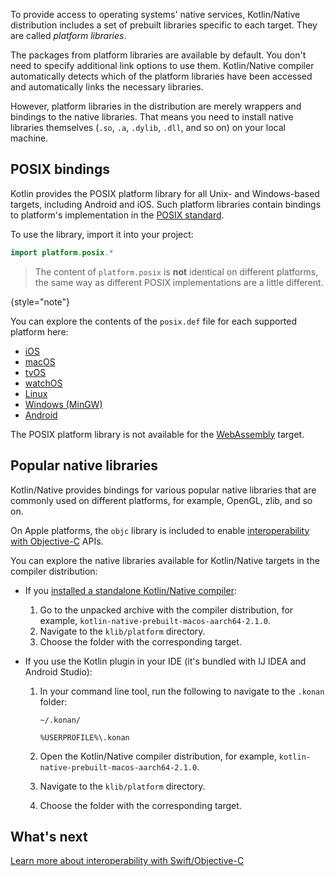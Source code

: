 [//]: # (title: Platform libraries)

To provide access to operating systems' native services, Kotlin/Native distribution includes a set of prebuilt
libraries specific to each target. They are called _platform libraries_.

The packages from platform libraries are available by default. You don't need to specify additional link options to use
them. Kotlin/Native compiler automatically detects which of the platform libraries have been accessed and automatically
links the necessary libraries.

However, platform libraries in the distribution are merely wrappers and bindings to the native libraries. That means you
need to install native libraries themselves (`.so`, `.a`, `.dylib`, `.dll`, and so on) on your local machine.

## POSIX bindings

Kotlin provides the POSIX platform library for all Unix- and Windows-based targets, including Android and iOS.
Such platform libraries contain bindings to platform's implementation in the [POSIX standard](https://en.wikipedia.org/wiki/POSIX).

To use the library, import it into your project:

```kotlin
import platform.posix.*
```

> The content of `platform.posix` is **not** identical on different platforms, the same way as different POSIX
> implementations are a little different.
>
{style="note"}

You can explore the contents of the `posix.def` file for each supported platform here:

* [iOS](https://github.com/JetBrains/kotlin/tree/master/kotlin-native/platformLibs/src/platform/ios/posix.def)
* [macOS](https://github.com/JetBrains/kotlin/tree/master/kotlin-native/platformLibs/src/platform/osx/posix.def)
* [tvOS](https://github.com/JetBrains/kotlin/tree/master/kotlin-native/platformLibs/src/platform/tvos/posix.def)
* [watchOS](https://github.com/JetBrains/kotlin/tree/master/kotlin-native/platformLibs/src/platform/watchos/posix.def)
* [Linux](https://github.com/JetBrains/kotlin/tree/master/kotlin-native/platformLibs/src/platform/linux/posix.def)
* [Windows (MinGW)](https://github.com/JetBrains/kotlin/tree/master/kotlin-native/platformLibs/src/platform/mingw/posix.def)
* [Android](https://github.com/JetBrains/kotlin/tree/master/kotlin-native/platformLibs/src/platform/android/posix.def)

The POSIX platform library is not available for the [WebAssembly](wasm-overview.md) target.

## Popular native libraries

Kotlin/Native provides bindings for various popular native libraries that are commonly used on different platforms,
for example, OpenGL, zlib, and so on.

On Apple platforms, the `objc` library is included to enable [interoperability with Objective-C](native-objc-interop.md)
APIs.

You can explore the native libraries available for Kotlin/Native targets in the compiler distribution:

* If you [installed a standalone Kotlin/Native compiler](native-get-started.md#download-and-install-the-compiler):

  1. Go to the unpacked archive with the compiler distribution, for example, `kotlin-native-prebuilt-macos-aarch64-2.1.0`.
  2. Navigate to the `klib/platform` directory.
  3. Choose the folder with the corresponding target.

* If you use the Kotlin plugin in your IDE (it's bundled with IJ IDEA and Android Studio):

  1. In your command line tool, run the following to navigate to the `.konan` folder:

     <tabs>
     <tab title="macOS and Linux">

     ```none
     ~/.konan/
     ```

     </tab>
     <tab title="Windows">

     ```none
     %USERPROFILE%\.konan
     ```

     </tab>
     </tabs>

  2. Open the Kotlin/Native compiler distribution, for example, `kotlin-native-prebuilt-macos-aarch64-2.1.0`.
  3. Navigate to the `klib/platform` directory.
  4. Choose the folder with the corresponding target.

## What's next

[Learn more about interoperability with Swift/Objective-C](native-objc-interop.md)
